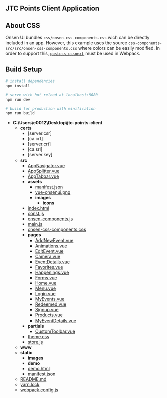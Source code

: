 ## JTC Points Client Application

## About CSS

Onsen UI bundles `css/onsen-css-components.css` wich can be directly included in an app. However, this example uses the source `css-components-src/src/onsen-css-components.css` where colors can be easily modified. In order to support this, [`postcss-cssnext`](https://github.com/MoOx/postcss-cssnext) must be used in Webpack.


## Build Setup

``` bash
# install dependencies
npm install

# serve with hot reload at localhost:8080
npm run dev

# build for production with minification
npm run build
```
- __C:\Users\e0012\Desktop\jtc-points-client__
  - __certs__
    - [server.csr]
    - [ca.crt]
    - [server.crt]
    - [ca.srl]
    - [server.key]
  - __src__
    - [AppNavigator.vue](C:\Users\e0012\Desktop\jtc-points-client/src/AppNavigator.vue)
    - [AppSplitter.vue](C:\Users\e0012\Desktop\jtc-points-client/src/AppSplitter.vue)
    - [AppTabbar.vue](C:\Users\e0012\Desktop\jtc-points-client/src/AppTabbar.vue)
    - __assets__
      - [manifest.json](C:\Users\e0012\Desktop\jtc-points-client/src/assets/manifest.json)
      - [vue-onsenui.png](C:\Users\e0012\Desktop\jtc-points-client/src/assets/vue-onsenui.png)
      - __images__
        - __icons__
    - [index.html](C:\Users\e0012\Desktop\jtc-points-client/src/index.html)
    - [const.js](C:\Users\e0012\Desktop\jtc-points-client/src/const.js)
    - [onsen-components.js](C:\Users\e0012\Desktop\jtc-points-client/src/onsen-components.js)
    - [main.js](C:\Users\e0012\Desktop\jtc-points-client/src/main.js)
    - [onsen-css-components.css](C:\Users\e0012\Desktop\jtc-points-client/src/onsen-css-components.css)
    - __pages__
      - [AddNewEvent.vue](C:\Users\e0012\Desktop\jtc-points-client/src/pages/AddNewEvent.vue)
      - [Animations.vue](C:\Users\e0012\Desktop\jtc-points-client/src/pages/Animations.vue)
      - [EditEvent.vue](C:\Users\e0012\Desktop\jtc-points-client/src/pages/EditEvent.vue)
      - [Camera.vue](C:\Users\e0012\Desktop\jtc-points-client/src/pages/Camera.vue)
      - [EventDetails.vue](C:\Users\e0012\Desktop\jtc-points-client/src/pages/EventDetails.vue)
      - [Favorites.vue](C:\Users\e0012\Desktop\jtc-points-client/src/pages/Favorites.vue)
      - [Happenings.vue](C:\Users\e0012\Desktop\jtc-points-client/src/pages/Happenings.vue)
      - [Forms.vue](C:\Users\e0012\Desktop\jtc-points-client/src/pages/Forms.vue)
      - [Home.vue](C:\Users\e0012\Desktop\jtc-points-client/src/pages/Home.vue)
      - [Menu.vue](C:\Users\e0012\Desktop\jtc-points-client/src/pages/Menu.vue)
      - [Login.vue](C:\Users\e0012\Desktop\jtc-points-client/src/pages/Login.vue)
      - [MyEvents.vue](C:\Users\e0012\Desktop\jtc-points-client/src/pages/MyEvents.vue)
      - [Redeemed.vue](C:\Users\e0012\Desktop\jtc-points-client/src/pages/Redeemed.vue)
      - [Signup.vue](C:\Users\e0012\Desktop\jtc-points-client/src/pages/Signup.vue)
      - [Products.vue](C:\Users\e0012\Desktop\jtc-points-client/src/pages/Products.vue)
      - [MyEventDetails.vue](C:\Users\e0012\Desktop\jtc-points-client/src/pages/MyEventDetails.vue)
    - __partials__
      - [CustomToolbar.vue](C:\Users\e0012\Desktop\jtc-points-client/src/partials/CustomToolbar.vue)
    - [theme.css](C:\Users\e0012\Desktop\jtc-points-client/src/theme.css)
    - [store.js](C:\Users\e0012\Desktop\jtc-points-client/src/store.js)
  - __www__
  - __static__
    - __images__
    - __demo__
    - [demo.html](C:\Users\e0012\Desktop\jtc-points-client/static/demo.html)
    - [manifest.json](C:\Users\e0012\Desktop\jtc-points-client/static/manifest.json)
  - [README.md](C:\Users\e0012\Desktop\jtc-points-client/README.md)
  - [yarn.lock](C:\Users\e0012\Desktop\jtc-points-client/yarn.lock)
  - [webpack.config.js](C:\Users\e0012\Desktop\jtc-points-client/webpack.config.js)

